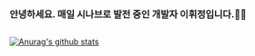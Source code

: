 ### 안녕하세요. 매일 시나브로 발전 중인 개발자 이휘정입니다.👋👋
<!-- ## 🌱 I’m currently learning ...
  ✏ Web FrontEnd : HTML5/CSS3/JavaScript     
  ✏ Web BackEnd : Node.JS     
  ✏ Main Language : JAVA -->
<!--  
 # 📫 How to reach me: 
 ## Please send me an e-mail.    
  📩 chamgrace@naver.com      
  -->
 
 ##
 [![Anurag's github stats](https://github-readme-stats.vercel.app/api?username=hwihwi99)](https://github.com/anuraghazra/github-readme-stats)

<!--
**hwihwi99/hwihwi99** is a ✨ _special_ ✨ repository because its `README.md` (this file) appears on your GitHub profile.

Here are some ideas to get you started:

- 🔭 I’m currently working on ...
- 🌱 I’m currently learning ...
- 👯 I’m looking to collaborate on ...
- 🤔 I’m looking for help with ...
- 💬 Ask me about ...
- 📫 How to reach me: ...
- 😄 Pronouns: ...
- ⚡ Fun fact: ...
-->
